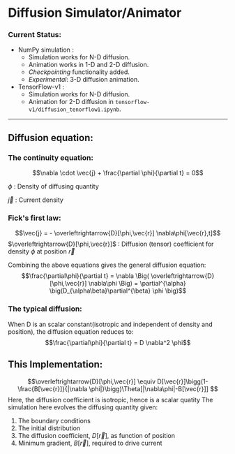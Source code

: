 # Diffusion Simulator/Animator

### Current Status:
* NumPy simulation :
    * Simulation works for N-D diffusion.
    * Animation works in 1-D and 2-D diffusion.
    * _Checkpointing_ functionality added.
    * _Experimental_: 3-D diffusion animation.
* TensorFlow-v1 :
    * Simulation works for N-D diffusion.
    * Animation for 2-D diffusion in `tensorflow-v1/diffusion_tenorflow1.ipynb`.

---

## Diffusion equation:
### The continuity equation:
$$\nabla \cdot \vec{j} + \frac{\partial \phi}{\partial t} = 0$$

$\phi$ : Density of diffusing quantity

$\vec{j}$ : Current density

### Fick's first law:
$$\vec{j} = - \overleftrightarrow{D}[\phi,\vec{r}] \nabla\phi[\vec{r},t]$$
$\overleftrightarrow{D}[\phi,\vec{r}]$ : Diffusion (tensor) coefficient for density $\phi$ at position $\vec{r}$

Combining the above equations gives the general diffusion equation:
$$\frac{\partial\phi}{\partial t} = \nabla \Big( \overleftrightarrow{D}[\phi,\vec{r}] \nabla\phi \Big) = \partial^{\alpha} \big(D_{\alpha\beta}\partial^{\beta} \phi \big)$$ 

### The typical diffusion:
When D is an scalar constant(isotropic and independent of density and position), the diffusion equation reduces to:
$$\frac{\partial\phi}{\partial t} = D \nabla^2 \phi$$ 

## This Implementation:
$$\overleftrightarrow{D}[\phi,\vec{r}] \equiv D[\vec{r}]\bigg(1-\frac{B[\vec{r}]}{|\nabla \phi|}\bigg)\Theta[|\nabla\phi|-B[\vec{r}]] $$ 
Here, the diffusion coefficient is isotropic, hence is a scalar quatity
The simulation here evolves the diffusing quantity given:
1. The boundary conditions
2. The initial distribution
3. The diffusion coefficient, $D[\vec{r}]$, as function of position
4. Minimum gradient, $B[\vec{r}]$, required to drive current

